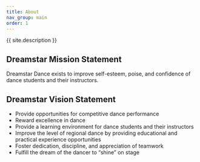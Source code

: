 ```yaml
---
title: About
nav_group: main
order: 1
---
```


{{ site.description }}

## Dreamstar Mission Statement

Dreamstar Dance exists to improve self-esteem, poise, and confidence of dance students and their instructors.

## Dreamstar Vision Statement

* Provide opportunities for competitive dance performance
* Reward excellence in dance
* Provide a learning environment for dance students and their instructors
* Improve the level of regional dance by providing educational and practical experience opportunities
* Foster dedication, discipline, and appreciation of teamwork
* Fulfill the dream of the dancer to “shine” on stage